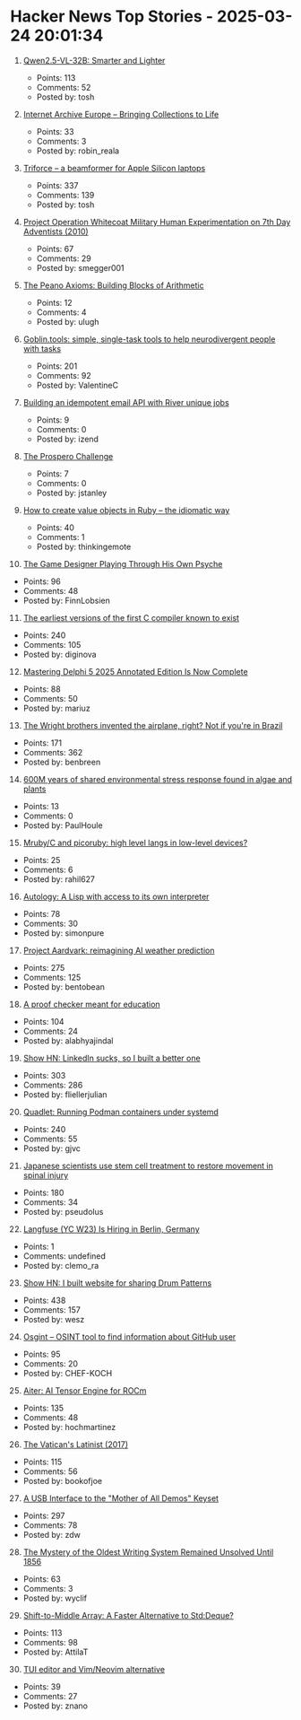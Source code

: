 # Hacker News Top Stories - 2025-03-24 20:01:34

1. [Qwen2.5-VL-32B: Smarter and Lighter](https://qwenlm.github.io/blog/qwen2.5-vl-32b/)
   - Points: 113
   - Comments: 52
   - Posted by: tosh

2. [Internet Archive Europe – Bringing Collections to Life](https://www.internetarchive.eu/)
   - Points: 33
   - Comments: 3
   - Posted by: robin_reala

3. [Triforce – a beamformer for Apple Silicon laptops](https://crates.io/crates/triforce-lv2)
   - Points: 337
   - Comments: 139
   - Posted by: tosh

4. [Project Operation Whitecoat Military Human Experimentation on 7th Day Adventists (2010)](https://scholarworks.lib.csusb.edu/cgi/viewcontent.cgi?article=1201&context=history-in-the-making)
   - Points: 67
   - Comments: 29
   - Posted by: smegger001

5. [The Peano Axioms: Building Blocks of Arithmetic](https://principlesofcryptography.com/number-theory-primer-an-axiomatic-study-of-natural-numbers-peano-axioms/)
   - Points: 12
   - Comments: 4
   - Posted by: ulugh

6. [Goblin.tools: simple, single-task tools to help neurodivergent people with tasks](https://goblin.tools/)
   - Points: 201
   - Comments: 92
   - Posted by: ValentineC

7. [Building an idempotent email API with River unique jobs](https://riverqueue.com/blog/idempotent-email-api-with-river)
   - Points: 9
   - Comments: 0
   - Posted by: izend

8. [The Prospero Challenge](https://www.mattkeeter.com/projects/prospero/)
   - Points: 7
   - Comments: 0
   - Posted by: jstanley

9. [How to create value objects in Ruby – the idiomatic way](https://allaboutcoding.ghinda.com/how-to-create-value-objects-in-ruby-the-idiomatic-way)
   - Points: 40
   - Comments: 1
   - Posted by: thinkingemote

10. [The Game Designer Playing Through His Own Psyche](https://www.newyorker.com/culture/persons-of-interest/the-game-designer-playing-through-his-own-psyche)
   - Points: 96
   - Comments: 48
   - Posted by: FinnLobsien

11. [The earliest versions of the first C compiler known to exist](https://github.com/mortdeus/legacy-cc)
   - Points: 240
   - Comments: 105
   - Posted by: diginova

12. [Mastering Delphi 5 2025 Annotated Edition Is Now Complete](https://blog.marcocantu.com/blog/2025-march-mastering-delphi5-annotated-complete.html)
   - Points: 88
   - Comments: 50
   - Posted by: mariuz

13. [The Wright brothers invented the airplane, right? Not if you're in Brazil](https://www.washingtonpost.com/world/2025/03/21/brazil-airplane-wright-brothers-santos-dumont/)
   - Points: 171
   - Comments: 362
   - Posted by: benbreen

14. [600M years of shared environmental stress response found in algae and plants](https://phys.org/news/2025-03-million-years-environmental-stress-response.html)
   - Points: 13
   - Comments: 0
   - Posted by: PaulHoule

15. [Mruby/C and picoruby: high level langs in low-level devices?](https://github.com/picoruby/picoruby)
   - Points: 25
   - Comments: 6
   - Posted by: rahil627

16. [Autology: A Lisp with access to its own interpreter](https://github.com/Kimbsy/autology)
   - Points: 78
   - Comments: 30
   - Posted by: simonpure

17. [Project Aardvark: reimagining AI weather prediction](https://www.turing.ac.uk/blog/project-aardvark-reimagining-ai-weather-prediction)
   - Points: 275
   - Comments: 125
   - Posted by: bentobean

18. [A proof checker meant for education](https://jsiek.github.io/deduce/index.html)
   - Points: 104
   - Comments: 24
   - Posted by: alabhyajindal

19. [Show HN: LinkedIn sucks, so I built a better one](https://heyopenspot.com/)
   - Points: 303
   - Comments: 286
   - Posted by: fliellerjulian

20. [Quadlet: Running Podman containers under systemd](https://mo8it.com/blog/quadlet/)
   - Points: 240
   - Comments: 55
   - Posted by: gjvc

21. [Japanese scientists use stem cell treatment to restore movement in spinal injury](https://medicalxpress.com/news/2025-03-japanese-scientists-stem-cell-treatment.html)
   - Points: 180
   - Comments: 34
   - Posted by: pseudolus

22. [Langfuse (YC W23) Is Hiring in Berlin, Germany](https://langfuse.com/careers)
   - Points: 1
   - Comments: undefined
   - Posted by: clemo_ra

23. [Show HN: I built website for sharing Drum Patterns](http://drumpatterns.onether.com)
   - Points: 438
   - Comments: 157
   - Posted by: wesz

24. [Osgint – OSINT tool to find information about GitHub user](https://github.com/hippiiee/osgint)
   - Points: 95
   - Comments: 20
   - Posted by: CHEF-KOCH

25. [Aiter: AI Tensor Engine for ROCm](https://rocm.blogs.amd.com/software-tools-optimization/aiter:-ai-tensor-engine-for-rocm™/README.html)
   - Points: 135
   - Comments: 48
   - Posted by: hochmartinez

26. [The Vatican's Latinist (2017)](https://newcriterion.com/article/the-vaticans-latinist/)
   - Points: 115
   - Comments: 56
   - Posted by: bookofjoe

27. [A USB Interface to the "Mother of All Demos" Keyset](https://www.righto.com/2025/03/mother-of-all-demos-usb-keyset-interface.html)
   - Points: 297
   - Comments: 78
   - Posted by: zdw

28. [The Mystery of the Oldest Writing System Remained Unsolved Until 1856](https://www.smithsonianmag.com/history/mystery-worlds-oldest-writing-system-remained-unsolved-until-four-scholars-raced-decipher-it-180985954/)
   - Points: 63
   - Comments: 3
   - Posted by: wyclif

29. [Shift-to-Middle Array: A Faster Alternative to Std:Deque?](https://github.com/attilatorda/Shift-To-Middle_Array)
   - Points: 113
   - Comments: 98
   - Posted by: AttilaT

30. [TUI editor and Vim/Neovim alternative](https://github.com/tauraamui/lilly)
   - Points: 39
   - Comments: 27
   - Posted by: znano

